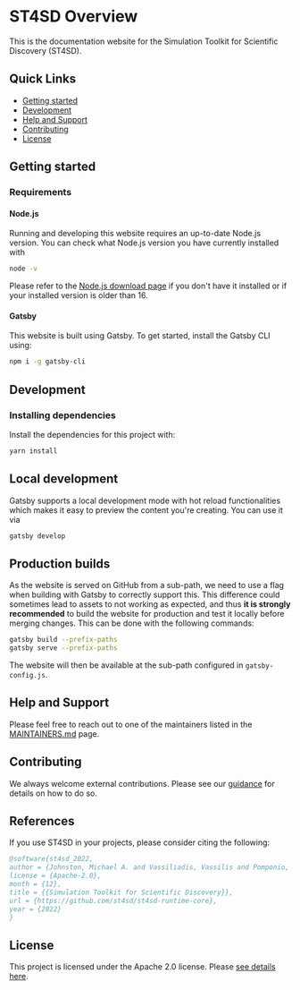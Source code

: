 # ST4SD Overview

This is the documentation website for the Simulation Toolkit for Scientific Discovery (ST4SD).

## Quick Links

- [Getting started](#getting-started)
- [Development](#development)
- [Help and Support](#help-and-support)
- [Contributing](#contributing)
- [License](#license)

## Getting started

### Requirements

#### Node.js

Running and developing this website requires an up-to-date Node.js version. You can check what Node.js version you have currently installed with

```bash
node -v
```

Please refer to the [Node.js download page](https://nodejs.org/en/download/) if you don't have it installed or if your installed version is older than 16.

#### Gatsby

This website is built using Gatsby. To get started, install the Gatsby CLI using:

```bash
npm i -g gatsby-cli
```

## Development

### Installing dependencies

Install the dependencies for this project with:

```bash
yarn install
```

## Local development

Gatsby supports a local development mode with hot reload functionalities which makes it easy to preview the content you're creating. You can use it via

```bash
gatsby develop
```

## Production builds

As the website is served on GitHub from a sub-path, we need to use a flag when building with Gatsby to correctly support this.
This difference could sometimes lead to assets to not working as expected, and thus **it is strongly recommended** to build the website for production and test it locally before merging changes. This can be done with the following commands:

```bash
gatsby build --prefix-paths
gatsby serve --prefix-paths
```

The website will then be available at the sub-path configured in `gatsby-config.js`.

## Help and Support

Please feel free to reach out to one of the maintainers listed in the [MAINTAINERS.md](MAINTAINERS.md) page.

## Contributing 

We always welcome external contributions. Please see our [guidance](CONTRIBUTING.md) for details on how to do so.

## References

If you use ST4SD in your projects, please consider citing the following:

```bibtex
@software{st4sd_2022,
author = {Johnston, Michael A. and Vassiliadis, Vassilis and Pomponio, Alessandro and Pyzer-Knapp, Edward},
license = {Apache-2.0},
month = {12},
title = {{Simulation Toolkit for Scientific Discovery}},
url = {https://github.com/st4sd/st4sd-runtime-core},
year = {2022}
}
```

## License

This project is licensed under the Apache 2.0 license. Please [see details here](LICENSE.md).